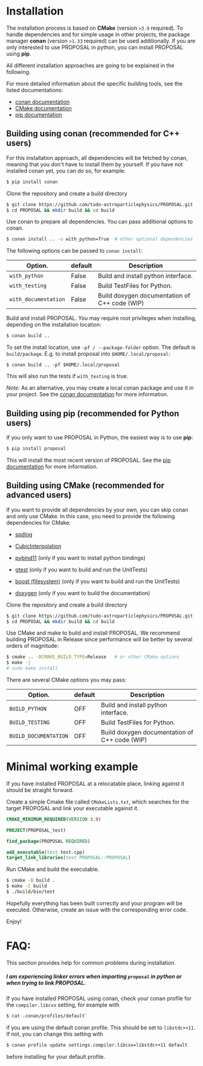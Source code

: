 # Installation

The installation process is based on **CMake** (version `>3.9` required).
To handle dependencies and for simple usage in other projects, the package manager **conan** (version `>1.33` required) can be used additionally.
If you are only interested to use PROPOSAL in python, you can install PROPOSAL using **pip**.

All different installation approaches are going to be explained in the following.

For more detailed information about the specific building tools, see the listed documentations: 

- [conan documentation](https://docs.conan.io/en/latest/)
- [CMake documentation](https://cmake.org/cmake/help/latest/)
- [pip documentation](https://pip.pypa.io/en/stable/)


## Building using conan (recommended for C++ users)

For this installation approach, all dependencies will be fetched by conan, meaning that you don't have to install them by yourself. If you have not installed conan yet, you can do so, for example:

```sh
$ pip install conan
```

Clone the repository and create a build directory

```sh
$ git clone https://github.com/tudo-astroparticlephysics/PROPOSAL.git
$ cd PROPOSAL && mkdir build && cd build      
```

Use conan to prepare all dependencies. You can pass additional options to conan.

```sh             
$ conan install .. -o with_python=True	# other optional dependencies
```

The following options can be passed to `conan install`:

| Option.              | default | Description                                   |
| -------------------- | ------- | --------------------------------------------- |
| `with_python`        | False   | Build and install python interface.           |
| `with_testing`       | False   | Build TestFiles for Python.                   |
| `with_documentation` | False   | Build doxygen documentation of C++ code (WIP) |

Build and install PROPOSAL. You may require root privileges when installing, depending on the installation location:

```sh
$ conan build ..
```

To set the install location, use `-pf / --package-folder` option.
The default is `build/package`.
E.g. to install proposal into `$HOME/.local/proposal`:
```
$ conan build .. -pf $HOME/.local/proposal
```

This will also run the tests if `with_testing` is true.


*Note:* As an alternative, you may create a local conan package and use it in your project. See the [conan documentation](https://docs.conan.io/en/latest/) for more information.

## Building using pip (recommended for Python users)

If you only want to use PROPOSAL in Python, the easiest way is to use **pip**:

```sh
$ pip install proposal
```

This will install the most recent version of PROPOSAL. 
See the [pip documentation](https://pip.pypa.io/en/stable/) for more information.

## Building using CMake (recommended for advanced users)

If you want to provide all dependencies by your own, you can skip conan and only use CMake.
In this case, you need to provide the following dependencies for CMake:

- [spdlog](https://github.com/gabime/spdlog)
- [CubicInterpolation](https://github.com/MaxSac/cubic_interpolation)
- [pybind11](https://github.com/pybind/pybind11.git) (only if you want to install python bindings)

- [gtest](https://github.com/google/googletest) (only if you want to build and run the UnitTests)
- [boost (filesystem)](https://www.boost.org/doc/libs/1_75_0/libs/filesystem/doc/index.htm) (only if you want to build and run the UnitTests)

- [doxygen](https://github.com/doxygen/doxygen) (only if you want to build the documentation)

Clone the repository and create a build directory

```sh
$ git clone https://github.com/tudo-astroparticlephysics/PROPOSAL.git
$ cd PROPOSAL && mkdir build && cd build      
```

Use CMake and make to build and install PROPOSAL. We recommend building PROPOSAL in Release since performance will be better by several orders of magnitude:

```sh
$ cmake .. -DCMAKE_BUILD_TYPE=Release	# or other CMake options
$ make -j
# sudo make install
```

There are several CMake options you may pass:

| Option.               | default | Description                                   |
| --------------------- | ------- | --------------------------------------------- |
| `BUILD_PYTHON`        | OFF     | Build and install python interface.           |
| `BUILD_TESTING`       | OFF     | Build TestFiles for Python.                   |
| `BUILD_DOCUMENTATION` | OFF     | Build doxygen documentation of C++ code (WIP) |


# Minimal working example

If you have installed PROPOSAL at a relocatable place, linking against it
should be straight forward.

Create a simple Cmake file called `CMakeLists.txt`,
which searches for the target PROPOSAL and link your executable against it.

```cmake
CMAKE_MINIMUM_REQUIRED(VERSION 3.9)

PROJECT(PROPOSAL_test)

find_package(PROPOSAL REQUIRED)

add_executable(test test.cpp)
target_link_libraries(test PROPOSAL::PROPOSAL)
```

Run CMake and build the executable.

```sh
$ cmake -B build .
$ make -C build 
$ ./build/bin/test
```

Hopefully everything has been built correctly and your program will be executed.
Otherwise, create an issue with the corresponding error code.

Enjoy!

# FAQ:

This section provides help for common problems during installation. 

##### I am experiencing linker errors when importing `proposal` in python or when trying to link PROPOSAL.
If you have installed PROPOSAL using conan, check your conan profile for the `compiler.libcxx` setting, for example with

```sh
$ cat .conan/profiles/default`
``` 

if you are using the default conan profile. This should be set to `libstdc++11`.
If not, you can change this setting with

```sh
$ conan profile update settings.compiler.libcxx=libstdc++11 default
```

before installing for your default profile.

